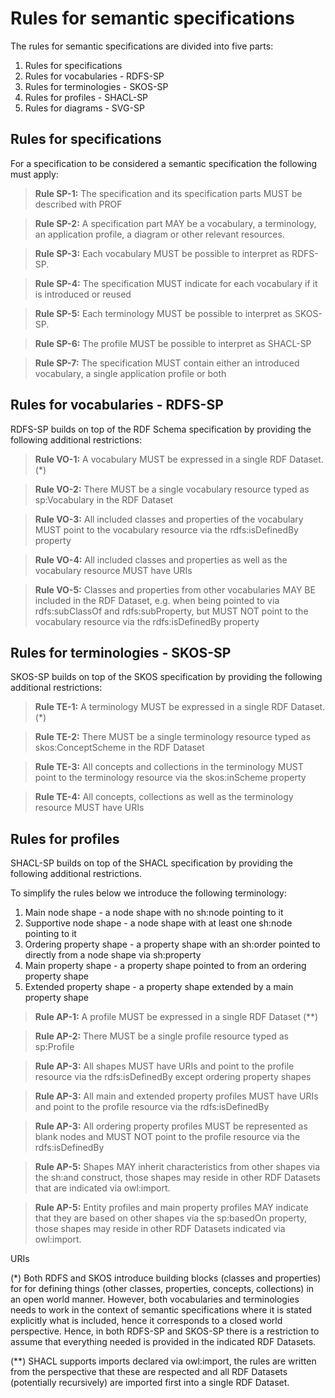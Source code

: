 # Rules for semantic specifications

The rules for semantic specifications are divided into five parts:

1. Rules for specifications
2. Rules for vocabularies - RDFS-SP
3. Rules for terminologies - SKOS-SP
4. Rules for profiles - SHACL-SP
5. Rules for diagrams - SVG-SP

## Rules for specifications

For a specification to be considered a semantic specification the following must apply:

><a name="SP1"></a> **Rule SP-1:** The specification and its specification parts MUST be described with PROF

><a name="SP2"></a> **Rule SP-2:** A specification part MAY be a vocabulary, a terminology, an application profile, a diagram or other relevant resources.

><a name="SP3"></a> **Rule SP-3:** Each vocabulary MUST be possible to interpret as RDFS-SP.

><a name="SP4"></a> **Rule SP-4:** The specification MUST indicate for each vocabulary if it is introduced or reused

><a name="SP5"></a> **Rule SP-5:** Each terminology MUST be possible to interpret as SKOS-SP.

><a name="SP6"></a> **Rule SP-6:** The profile MUST be possible to interpret as SHACL-SP

><a name="SP7"></a> **Rule SP-7:** The specification MUST contain either an introduced vocabulary, a single application profile or both

## Rules for vocabularies - RDFS-SP

RDFS-SP builds on top of the RDF Schema specification by providing the following additional restrictions:

><a name="VO1"></a> **Rule VO-1:** A vocabulary MUST be expressed in a single RDF Dataset. (*)

><a name="VO2"></a> **Rule VO-2:** There MUST be a single vocabulary resource typed as sp:Vocabulary in the RDF Dataset

><a name="VO3"></a> **Rule VO-3:** All included classes and properties of the vocabulary MUST point to the vocabulary resource via the rdfs:isDefinedBy property

><a name="VO4"></a> **Rule VO-4:** All included classes and properties as well as the vocabulary resource MUST have URIs

><a name="VO5"></a> **Rule VO-5:** Classes and properties from other vocabularies MAY BE included in the RDF Dataset, e.g. when being pointed to via rdfs:subClassOf and rdfs:subProperty, but MUST NOT point to the vocabulary resource via the rdfs:isDefinedBy property

## Rules for terminologies - SKOS-SP

SKOS-SP builds on top of the SKOS specification by providing the following additional restrictions:

><a name="TE1"></a> **Rule TE-1:** A terminology MUST be expressed in a single RDF Dataset. (*)

><a name="TE2"></a> **Rule TE-2:** There MUST be a single terminology resource typed as skos:ConceptScheme in the RDF Dataset

><a name="TE3"></a> **Rule TE-3:** All concepts and collections in the terminology MUST point to the terminology resource via the skos:inScheme property

><a name="TE4"></a> **Rule TE-4:** All concepts, collections as well as the terminology resource MUST have URIs

## Rules for profiles

SHACL-SP builds on top of the SHACL specification by providing the following additional restrictions.


To simplify the rules below we introduce the following terminology:

1. Main node shape - a node shape with no sh:node pointing to it 
2. Supportive node shape - a node shape with at least one sh:node pointing to it 
3. Ordering property shape - a property shape with an sh:order pointed to directly from a node shape via sh:property
4. Main property shape - a property shape pointed to from an ordering property shape 
5. Extended property shape - a property shape extended by a main property shape

><a name="AP1"></a> **Rule AP-1:** A profile MUST be expressed in a single RDF Dataset (**)

><a name="AP2"></a> **Rule AP-2:** There MUST be a single profile resource typed as sp:Profile

><a name="AP3"></a> **Rule AP-3:** All shapes MUST have URIs and point to the profile resource via the rdfs:isDefinedBy except ordering property shapes

><a name="AP3"></a> **Rule AP-3:** All main and extended property profiles MUST have URIs and point to the profile resource via the rdfs:isDefinedBy

><a name="AP3"></a> **Rule AP-3:** All ordering property profiles MUST be represented as blank nodes and MUST NOT point to the profile resource via the rdfs:isDefinedBy

><a name="AP5"></a> **Rule AP-5:** Shapes MAY inherit characteristics from other shapes via the sh:and construct, those shapes may reside in other RDF Datasets that are indicated via owl:import.   

><a name="AP5"></a> **Rule AP-5:** Entity profiles and main property profiles MAY indicate that they are based on other shapes via the sp:basedOn property, those shapes may reside in other RDF Datasets indicated via owl:import.

URIs



(*) Both RDFS and SKOS introduce building blocks (classes and properties) for for defining things (other classes, properties, concepts, collections) in an open world manner. However, both vocabularies and terminologies needs to work in the context of semantic specifications where it is stated explicitly what is included, hence it corresponds to a closed world perspective. Hence, in both RDFS-SP and SKOS-SP there is a restriction to assume that everything needed is provided in the indicated RDF Datasets.

(**) SHACL supports imports declared via owl:import, the rules are written from the perspective that these are respected and all RDF Datasets (potentially recursively) are imported first into a single RDF Dataset.